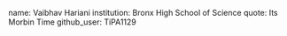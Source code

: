 name: Vaibhav Hariani
institution: Bronx High School of Science
quote: Its Morbin Time
github_user: TiPA1129

